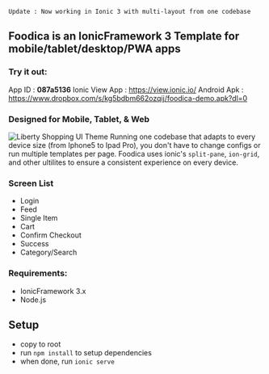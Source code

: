 `Update : Now working in Ionic 3 with multi-layout from one codebase`

## Foodica is an IonicFramework 3 Template for mobile/tablet/desktop/PWA apps

### Try it out:
App ID : **087a5136**
Ionic View App : https://view.ionic.io/
Android Apk : https://www.dropbox.com/s/kg5bdbm662ozqij/foodica-demo.apk?dl=0

### Designed for Mobile, Tablet, & Web
![Liberty Shopping UI Theme](https://audacitus.com/site/wp-content/uploads/2017/10/banner-multi-size.jpg)
Running one codebase that adapts to every device size (from Iphone5 to Ipad Pro), you don't have to change configs or run multiple templates per page. Foodica uses ionic's `split-pane`, `ion-grid`, and other ultilites to ensure a consistent experience on every device.

### Screen List

- Login
- Feed
- Single Item
- Cart
- Confirm Checkout
- Success
- Category/Search

### Requirements:

- IonicFramework 3.x
- Node.js

## Setup
- copy to root
- run `npm install` to setup dependencies
- when done, run `ionic serve`